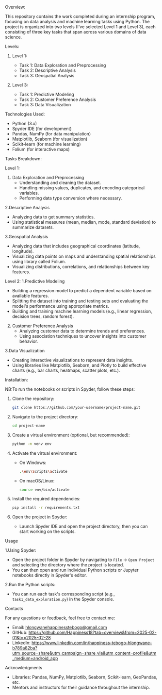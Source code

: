 Overview:

This repository contains the work completed during an internship program, focusing on data analysis and machine learning tasks using Python. The project is organized into two levels (I've selected Level 1 and Level 3), each consisting of three key tasks that span across various domains of data science.

Levels:
1. Level 1:
   - Task 1: Data Exploration and Preprocessing
   - Task 2: Descriptive Analysis
   - Task 3: Geospatial Analysis

2. Level 3:
   - Task 1: Predictive Modeling
   - Task 2: Customer Preference Analysis
   - Task 3: Data Visualization

Technologies Used:

- Python (3.x)
- Spyder IDE (for development)
- Pandas, NumPy (for data manipulation)
- Matplotlib, Seaborn (for visualization)
- Scikit-learn (for machine learning)
- Folium (for interactive maps)

Tasks Breakdown:

Level 1:
1. Data Exploration and Preprocessing
   - Understanding and cleaning the dataset.
   - Handling missing values, duplicates, and encoding categorical variables.
   - Performing data type conversion where necessary.

2.Descriptive Analysis
   - Analyzing data to get summary statistics.
   - Using statistical measures (mean, median, mode, standard deviation) to summarize datasets.

3.Geospatial Analysis
   - Analyzing data that includes geographical coordinates (latitude, longitude).
   - Visualizing data points on maps and understanding spatial relationships using library called Folium.
- Visualizing distributions, correlations, and relationships between key features.

Level 2:
1.Predictive Modeling
   - Building a regression model to predict a dependent variable based on
available features.
   - Splitting the dataset into training and testing sets and evaluating the model's performance using appropriate metrics.
- Building and training machine learning models (e.g., linear regression, decision trees, random forest).

2. Customer Preference Analysis
   - Analyzing customer data to determine trends and preferences.
   - Using association techniques to uncover insights into customer behavior.

3.Data Visualization
   - Creating interactive visualizations to represent data insights.
   - Using libraries like Matplotlib, Seaborn, and Plotly to build effective charts (e.g., bar charts, heatmaps, scatter plots, etc.).
 
Installation:

NB:To run the notebooks or scripts in Spyder, follow these steps:

1. Clone the repository:
   ```bash
   git clone https://github.com/your-username/project-name.git
   ```

2. Navigate to the project directory:
   ```bash
   cd project-name
   ```

3. Create a virtual environment (optional, but recommended):
   ```bash
   python -m venv env
   ```

4. Activate the virtual environment:
   - On Windows:
     ```bash
     .\env\Scripts\activate
     ```
   - On macOS/Linux:
     ```bash
     source env/bin/activate
     ```

5. Install the required dependencies:
   ```bash
   pip install -r requirements.txt
   ```

6. Open the project in Spyder:
   - Launch Spyder IDE and open the project directory, then you can start working on the scripts.

Usage

1.Using Spyder:
   - Open the project folder in Spyder by navigating to `File` → `Open Project` and selecting the directory where the project is located.
   - You can then open and run individual Python scripts or Jupyter notebooks directly in Spyder's editor.

2.Run the Python scripts:
   - You can run each task's corresponding script (e.g., `task1_data_exploration.py`) in the Spyder console.

Contacts

For any questions or feedback, feel free to contact me:

- Email: hlongwanehappinesstebogo@gmail.com 
- GitHub: https://github.com/Happiness18?tab=overview&from=2025-02-01&to=2025-02-28
- LinkedIn: https://www.linkedin.com/in/happiness-tebogo-hlongwane-b789a82ba?utm_source=share&utm_campaign=share_via&utm_content=profile&utm_medium=android_app 

Acknowledgments

- Libraries: Pandas, NumPy, Matplotlib, Seaborn, Scikit-learn, GeoPandas, etc.
- Mentors and instructors for their guidance throughout the internship.

